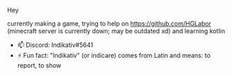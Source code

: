 
Hey

currently making a game,
trying to help on https://github.com/HGLabor (minecraft server is currently down; may be outdated xd)
and learning kotlin

- 📫 Discord: Indikativ#5641
- ⚡ Fun fact: "Indikativ" (or indicare) comes from Latin and means: to report, to show
